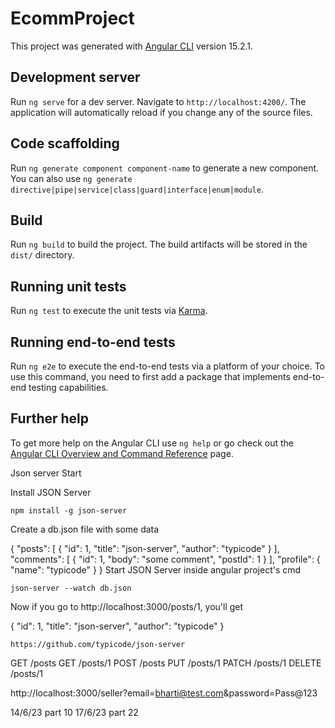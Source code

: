 # EcommProject

This project was generated with [Angular CLI](https://github.com/angular/angular-cli) version 15.2.1.

## Development server

Run `ng serve` for a dev server. Navigate to `http://localhost:4200/`. The application will automatically reload if you change any of the source files.

## Code scaffolding

Run `ng generate component component-name` to generate a new component. You can also use `ng generate directive|pipe|service|class|guard|interface|enum|module`.

## Build

Run `ng build` to build the project. The build artifacts will be stored in the `dist/` directory.

## Running unit tests

Run `ng test` to execute the unit tests via [Karma](https://karma-runner.github.io).

## Running end-to-end tests

Run `ng e2e` to execute the end-to-end tests via a platform of your choice. To use this command, you need to first add a package that implements end-to-end testing capabilities.

## Further help

To get more help on the Angular CLI use `ng help` or go check out the [Angular CLI Overview and Command Reference](https://angular.io/cli) page.




Json server Start

Install JSON Server

`npm install -g json-server`

Create a db.json file with some data

{
  "posts": [
    { "id": 1, "title": "json-server", "author": "typicode" }
  ],
  "comments": [
    { "id": 1, "body": "some comment", "postId": 1 }
  ],
  "profile": { "name": "typicode" }
}
Start JSON Server
inside angular project's cmd

`json-server --watch db.json`


Now if you go to http://localhost:3000/posts/1, you'll get

{ "id": 1, "title": "json-server", "author": "typicode" }

`https://github.com/typicode/json-server`

GET    /posts
GET    /posts/1
POST   /posts
PUT    /posts/1
PATCH  /posts/1
DELETE /posts/1


http://localhost:3000/seller?email=bharti@test.com&password=Pass@123

14/6/23
part 10
17/6/23
part 22